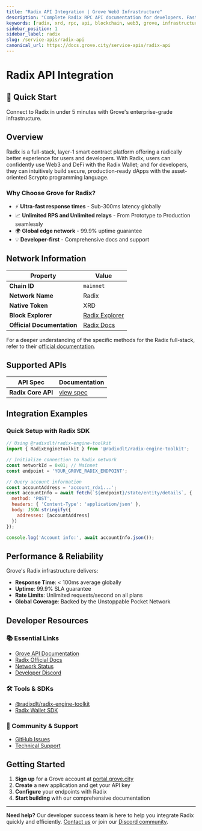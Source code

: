 ```yaml
---
title: "Radix API Integration | Grove Web3 Infrastructure"
description: "Complete Radix RPC API documentation for developers. Fast, reliable Radix blockchain access with Grove's enterprise infrastructure. Get started in minutes."
keywords: [radix, xrd, rpc, api, blockchain, web3, grove, infrastructure, developers, integration]
sidebar_position: 1
sidebar_label: radix
slug: /service-apis/radix-api
canonical_url: https://docs.grove.city/service-apis/radix-api
---
```


# Radix API Integration

<div style={{background: "linear-gradient(135deg, #052cc0 0%, #00c9a7 100%)", color: "white", padding: "1.5rem", borderRadius: "8px", margin: "1rem 0"}}>
  <h2 style={{color: "white", marginTop: 0}}>🚀 Quick Start</h2>
  <p style={{marginBottom: 0, fontSize: "1.1rem"}}>Connect to Radix in under 5 minutes with Grove's enterprise-grade infrastructure.</p>
</div>

## Overview

Radix is a full-stack, layer-1 smart contract platform offering a radically better experience for users and developers. With Radix, users can confidently use Web3 and DeFi with the Radix Wallet; and for developers, they can intuitively build secure, production-ready dApps with the asset-oriented Scrypto programming language.

### Why Choose Grove for Radix?

- ⚡ **Ultra-fast response times** - Sub-300ms latency globally
- 📈 **Unlimited RPS and Unlimited relays** - From Prototype to Production seamlessly
- 🌍 **Global edge network** - 99.9% uptime guarantee
- 💡 **Developer-first** - Comprehensive docs and support

## Network Information

| Property | Value |
|----------|-------|
| **Chain ID** | `mainnet` |
| **Network Name** | Radix |
| **Native Token** | XRD |
| **Block Explorer** | [Radix Explorer](https://dashboard.radixdlt.com) |
| **Official Documentation** | [Radix Docs](https://docs.radixdlt.com/) |

For a deeper understanding of the specific methods for the Radix full-stack, refer to their [official documentation](https://docs.radixdlt.com/docs).

## Supported APIs

| API Spec | Documentation |
| -------- | ------------- |
| **Radix Core API** | [view spec](https://radix-babylon-core-api.redoc.ly/) |

## Integration Examples

### Quick Setup with Radix SDK

```javascript
// Using @radixdlt/radix-engine-toolkit
import { RadixEngineToolkit } from '@radixdlt/radix-engine-toolkit';

// Initialize connection to Radix network
const networkId = 0x01; // Mainnet
const endpoint = 'YOUR_GROVE_RADIX_ENDPOINT';

// Query account information
const accountAddress = 'account_rdx1...';
const accountInfo = await fetch(`${endpoint}/state/entity/details`, {
  method: 'POST',
  headers: { 'Content-Type': 'application/json' },
  body: JSON.stringify({
    addresses: [accountAddress]
  })
});

console.log('Account info:', await accountInfo.json());
```

## Performance & Reliability

Grove's Radix infrastructure delivers:

- **Response Time**: < 100ms average globally
- **Uptime**: 99.9% SLA guarantee  
- **Rate Limits**: Unlimited requests/second on all plans
- **Global Coverage**: Backed by the Unstoppable Pocket Network

## Developer Resources

### 📚 Essential Links
- [Grove API Documentation](../grove-api/overview/grove-api)
- [Radix Official Docs](https://docs.radixdlt.com/)
- [Network Status](https://status.grove.city)
- [Developer Discord](https://discord.gg/build-with-grove)

### 🛠️ Tools & SDKs
- [@radixdlt/radix-engine-toolkit](https://www.npmjs.com/package/@radixdlt/radix-engine-toolkit)
- [Radix Wallet SDK](https://docs.radixdlt.com/)

### 💬 Community & Support
- [GitHub Issues](https://github.com/buildwithgrove/path)  
- [Technical Support](https://discord.com/channels/824324475256438814/1150805396085293106)

## Getting Started

1. **Sign up** for a Grove account at [portal.grove.city](https://portal.grove.city)
2. **Create** a new application and get your API key
3. **Configure** your endpoints with Radix
4. **Start building** with our comprehensive documentation

---

<div style={{background: "#f8f9fa", padding: "1rem", borderLeft: "4px solid #007bff", margin: "1rem 0"}}>
  <strong>Need help?</strong> Our developer success team is here to help you integrate Radix quickly and efficiently. <a href="mailto:portal@grove.city">Contact us</a> or join our <a href="https://discord.gg/build-with-grove">Discord community</a>.
</div>
